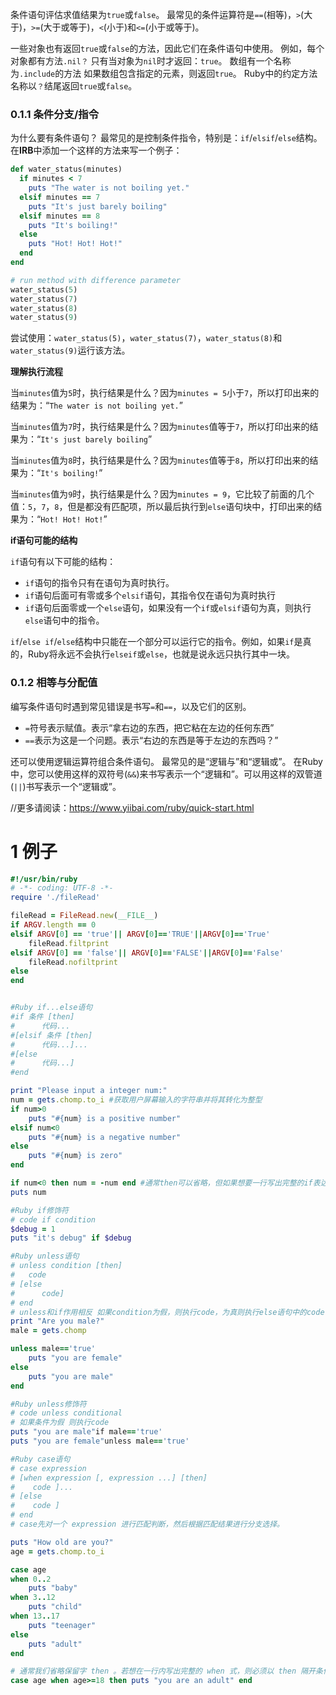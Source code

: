 

条件语句评估求值结果为`true`或`false`。 最常见的条件运算符是`==`(相等)，`>`(大于)，`>=`(大于或等于)，`<`(小于)和`<=`(小于或等于)。

一些对象也有返回`true`或`false`的方法，因此它们在条件语句中使用。 例如，每个对象都有方法`.nil？` 只有当对象为`nil`时才返回：`true`。 数组有一个名称为`.include`的方法 如果数组包含指定的元素，则返回`true`。 Ruby中的约定方法名称以`？`结尾返回`true`或`false`。

### 0.1.1 条件分支/指令

为什么要有条件语句？ 最常见的是控制条件指令，特别是：`if`/`elsif`/`else`结构。在**IRB**中添加一个这样的方法来写一个例子：

```ruby
def water_status(minutes)
  if minutes < 7
    puts "The water is not boiling yet."
  elsif minutes == 7
    puts "It's just barely boiling"
  elsif minutes == 8
    puts "It's boiling!"
  else
    puts "Hot! Hot! Hot!"
  end
end

# run method with difference parameter
water_status(5)
water_status(7)
water_status(8)
water_status(9)
```

尝试使用：`water_status(5)`，`water_status(7)`，`water_status(8)`和`water_status(9)`运行该方法。

**理解执行流程**

当`minutes`值为`5`时，执行结果是什么？因为`minutes = 5`小于`7`，所以打印出来的结果为：“`The water is not boiling yet.`”

当`minutes`值为`7`时，执行结果是什么？因为`minutes`值等于`7`，所以打印出来的结果为：“`It's just barely boiling`”

当`minutes`值为`8`时，执行结果是什么？因为`minutes`值等于`8`，所以打印出来的结果为：“`It's boiling!`”

当`minutes`值为`9`时，执行结果是什么？因为`minutes = 9`，它比较了前面的几个值：`5`，`7`，`8`，但是都没有匹配项，所以最后执行到`else`语句块中，打印出来的结果为：“`Hot! Hot! Hot!`”

**if语句可能的结构**

`if`语句有以下可能的结构：

- `if`语句的指令只有在语句为真时执行。
- `if`语句后面可有零或多个`elsif`语句，其指令仅在语句为真时执行
- `if`语句后面零或一个`else`语句，如果没有一个`if`或`elsif`语句为真，则执行`else`语句中的指令。

`if`/`else if`/`else`结构中只能在一个部分可以运行它的指令。例如，如果`if`是真的，Ruby将永远不会执行`elseif`或`else`，也就是说永远只执行其中一块。

### 0.1.2 相等与分配值

编写条件语句时遇到常见错误是书写`=`和`==`，以及它们的区别。

- `=`符号表示赋值。表示“拿右边的东西，把它粘在左边的任何东西”
- `==`表示为这是一个问题。表示“右边的东西是等于左边的东西吗？”

还可以使用逻辑运算符组合条件语句。 最常见的是“逻辑与”和“逻辑或”。 在Ruby中，您可以使用这样的双符号(`&&`)来书写表示一个“逻辑和”。可以用这样的双管道(`||`)书写表示一个“逻辑或”。

//更多请阅读：https://www.yiibai.com/ruby/quick-start.html



# 1 例子 

```ruby
#!/usr/bin/ruby
# -*- coding: UTF-8 -*-
require './fileRead'

fileRead = FileRead.new(__FILE__)
if ARGV.length == 0
elsif ARGV[0] == 'true'|| ARGV[0]=='TRUE'||ARGV[0]=='True'
	fileRead.filtprint
elsif ARGV[0] == 'false'|| ARGV[0]=='FALSE'||ARGV[0]=='False'
	fileRead.nofiltprint
else
end


#Ruby if...else语句
#if 条件 [then]
#      代码...
#[elsif 条件 [then]
#      代码...]...
#[else
#      代码...]
#end

print "Please input a integer num:"
num = gets.chomp.to_i #获取用户屏幕输入的字符串并将其转化为整型
if num>0
	puts "#{num} is a positive number"
elsif num<0
	puts "#{num} is a negative number"
else
	puts "#{num} is zero"
end

if num<0 then num = -num end #通常then可以省略，但如果想要一行写出完整的if表达式，必须以then隔开
puts num

#Ruby if修饰符
# code if condition
$debug = 1
puts "it's debug" if $debug

#Ruby unless语句
# unless condition [then]
#   code
# [else
#      code]
# end
# unless和if作用相反 如果condition为假，则执行code，为真则执行else语句中的code
print "Are you male?"
male = gets.chomp

unless male=='true'
	puts "you are female"
else
	puts "you are male"
end

#Ruby unless修饰符
# code unless conditional
# 如果条件为假 则执行code
puts "you are male"if male=='true'
puts "you are female"unless male=='true'

#Ruby case语句
# case expression
# [when expression [, expression ...] [then]
#    code ]...
# [else
#    code ]
# end
# case先对一个 expression 进行匹配判断，然后根据匹配结果进行分支选择。

puts "How old are you?"
age = gets.chomp.to_i

case age
when 0..2
	puts "baby"
when 3..12
	puts "child"
when 13..17
	puts "teenager"
else
	puts "adult"
end

# 通常我们省略保留字 then 。若想在一行内写出完整的 when 式，则必须以 then 隔开条件式和程式区块。
case age when age>=18 then puts "you are an adult" end
```